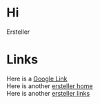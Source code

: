 # Hi 
Ersteller

# Links
Here is a [Google Link](https://www.google.de)  
Here is another [ersteller home](http://ersteller.net)  
Here is another [ersteller links](/site/links)
